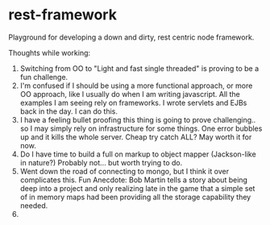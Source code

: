 # rest-framework
Playground for developing a down and dirty, rest centric node framework.

Thoughts while working:
1) Switching from OO to "Light and fast single threaded" is proving to be a fun challenge.
2) I'm confused if I should be using a more functional approach, or more OO approach, like I usually do when I am
    writing javascript. All the examples I am seeing rely on frameworks. I wrote servlets and EJBs back in the day.
    I can do this.
3) I have a feeling bullet proofing this thing is going to prove challenging.. so I may simply rely on infrastructure
    for some things. One error bubbles up and it kills the whole server. Cheap try catch ALL? May worth it for now.
4) Do I have time to build a full on markup to object mapper (Jackson-like in nature?)
    Probably not... but worth trying to do.
5) Went down the road of connecting to mongo, but I think it over complicates this. Fun Anecdote: Bob Martin tells a
    story about being deep into a project and only realizing late in the game that a simple set of in memory maps had
    been providing all the storage capability they needed.
6)
